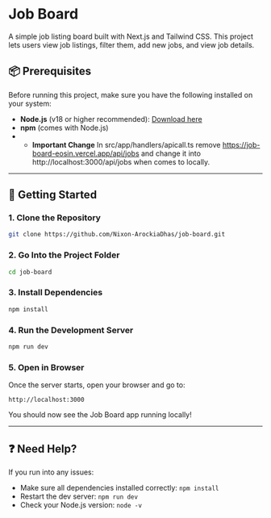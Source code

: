 # Job Board

A simple job listing board built with Next.js and Tailwind CSS. This project lets users view job listings, filter them, add new jobs, and view job details.

## 📦 Prerequisites

Before running this project, make sure you have the following installed on your system:

- **Node.js** (v18 or higher recommended): [Download here](https://nodejs.org/)
- **npm** (comes with Node.js)
- - **Important Change** In src/app/handlers/apicall.ts remove https://job-board-eosin.vercel.app/api/jobs and change it into http://localhost:3000/api/jobs when comes to locally.

---

## 🚀 Getting Started

### 1. Clone the Repository

```bash
git clone https://github.com/Nixon-ArockiaDhas/job-board.git
```

### 2. Go Into the Project Folder

```bash
cd job-board
```

### 3. Install Dependencies

```bash
npm install
```

### 4. Run the Development Server

```bash
npm run dev
```

### 5. Open in Browser

Once the server starts, open your browser and go to:

```
http://localhost:3000
```

You should now see the Job Board app running locally!

---


## ❓ Need Help?

If you run into any issues:

- Make sure all dependencies installed correctly: `npm install`
- Restart the dev server: `npm run dev`
- Check your Node.js version: `node -v`
